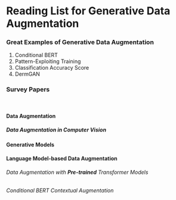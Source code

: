<h1> Reading List for Generative Data Augmentation </h1>

<h3> Great Examples of Generative Data Augmentation</h3>
<ol>
  <li> Conditional BERT </li>
  <li> Pattern-Exploiting Training </li>
  <li> Classification Accuracy Score </li>
  <li> DermGAN </li>
</ol>

<h3> Survey Papers </h3>
<br />
<h4> Data Augmentation </h4>
<h5> Data Augmentation in Computer Vision</h5>
<h4> Generative Models </h4>

<h4> Language Model-based Data Augmentation </h4>
<h6> Data Augmentation with <b>Pre-trained</b> Transformer Models </h6>
<p> </p>
<h6> Conditional BERT Contextual Augmentation </h6>
<p> </p>
